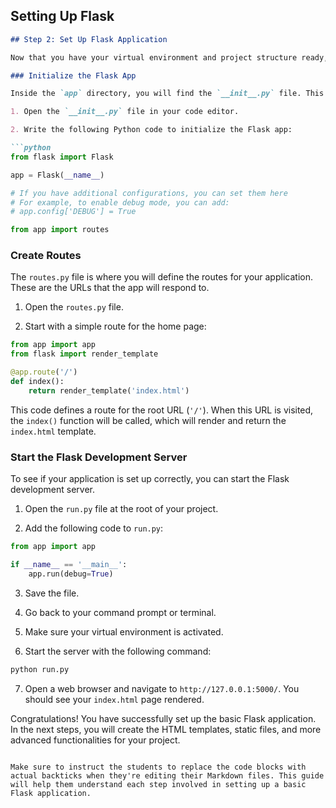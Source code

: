 ## Setting Up Flask

```markdown
## Step 2: Set Up Flask Application

Now that you have your virtual environment and project structure ready, it's time to set up the Flask application. Follow these detailed steps to get your Flask app up and running:

### Initialize the Flask App

Inside the `app` directory, you will find the `__init__.py` file. This is where we will initialize our Flask application.

1. Open the `__init__.py` file in your code editor.

2. Write the following Python code to initialize the Flask app:

```python
from flask import Flask

app = Flask(__name__)

# If you have additional configurations, you can set them here
# For example, to enable debug mode, you can add:
# app.config['DEBUG'] = True

from app import routes
```
### Create Routes

The `routes.py` file is where you will define the routes for your application. These are the URLs that the app will respond to.

1. Open the `routes.py` file.

2. Start with a simple route for the home page:

```python
from app import app
from flask import render_template

@app.route('/')
def index():
    return render_template('index.html')
```

This code defines a route for the root URL (`'/'`). When this URL is visited, the `index()` function will be called, which will render and return the `index.html` template.

### Start the Flask Development Server

To see if your application is set up correctly, you can start the Flask development server.

1. Open the `run.py` file at the root of your project.

2. Add the following code to `run.py`:

```python
from app import app

if __name__ == '__main__':
    app.run(debug=True)
```

3. Save the file.

4. Go back to your command prompt or terminal.

5. Make sure your virtual environment is activated.

6. Start the server with the following command:

```bash
python run.py
```

7. Open a web browser and navigate to `http://127.0.0.1:5000/`. You should see your `index.html` page rendered.

Congratulations! You have successfully set up the basic Flask application. In the next steps, you will create the HTML templates, static files, and more advanced functionalities for your project.
```

Make sure to instruct the students to replace the code blocks with actual backticks when they're editing their Markdown files. This guide will help them understand each step involved in setting up a basic Flask application.
